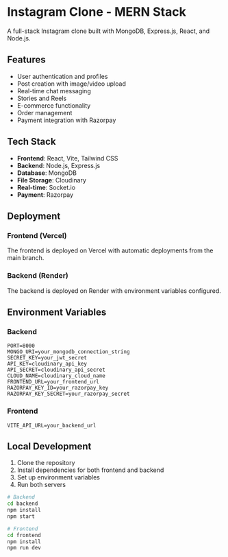 # Instagram Clone - MERN Stack

A full-stack Instagram clone built with MongoDB, Express.js, React, and Node.js.

## Features

- User authentication and profiles
- Post creation with image/video upload
- Real-time chat messaging
- Stories and Reels
- E-commerce functionality
- Order management
- Payment integration with Razorpay

## Tech Stack

- **Frontend**: React, Vite, Tailwind CSS
- **Backend**: Node.js, Express.js
- **Database**: MongoDB
- **File Storage**: Cloudinary
- **Real-time**: Socket.io
- **Payment**: Razorpay

## Deployment

### Frontend (Vercel)
The frontend is deployed on Vercel with automatic deployments from the main branch.

### Backend (Render)
The backend is deployed on Render with environment variables configured.

## Environment Variables

### Backend
```
PORT=8000
MONGO_URI=your_mongodb_connection_string
SECRET_KEY=your_jwt_secret
API_KEY=cloudinary_api_key
API_SECRET=cloudinary_api_secret
CLOUD_NAME=cloudinary_cloud_name
FRONTEND_URL=your_frontend_url
RAZORPAY_KEY_ID=your_razorpay_key
RAZORPAY_KEY_SECRET=your_razorpay_secret
```

### Frontend
```
VITE_API_URL=your_backend_url
```

## Local Development

1. Clone the repository
2. Install dependencies for both frontend and backend
3. Set up environment variables
4. Run both servers

```bash
# Backend
cd backend
npm install
npm start

# Frontend
cd frontend
npm install
npm run dev
```